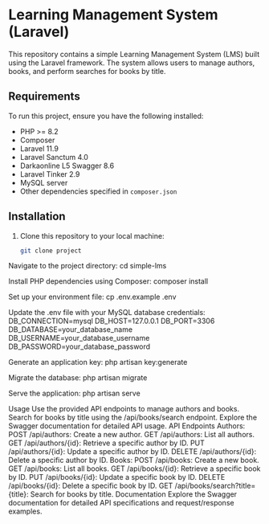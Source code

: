 #  Learning Management System (Laravel)

This repository contains a simple Learning Management System (LMS) built using the Laravel framework. The system allows users to manage authors, books, and perform searches for books by title.

## Requirements

To run this project, ensure you have the following installed:

- PHP >= 8.2
- Composer
- Laravel 11.9
- Laravel Sanctum 4.0
- Darkaonline L5 Swagger 8.6
- Laravel Tinker 2.9
- MySQL server
- Other dependencies specified in `composer.json`

## Installation

1. Clone this repository to your local machine:

   ```bash
   git clone project

Navigate to the project directory:
cd simple-lms

Install PHP dependencies using Composer:
composer install

Set up your environment file:
cp .env.example .env

Update the .env file with your MySQL database credentials:
DB_CONNECTION=mysql
DB_HOST=127.0.0.1
DB_PORT=3306
DB_DATABASE=your_database_name
DB_USERNAME=your_database_username
DB_PASSWORD=your_database_password

Generate an application key:
php artisan key:generate

Migrate the database:
php artisan migrate

Serve the application:
php artisan serve

Usage
Use the provided API endpoints to manage authors and books.
Search for books by title using the /api/books/search endpoint.
Explore the Swagger documentation for detailed API usage.
API Endpoints
Authors:
POST /api/authors: Create a new author.
GET /api/authors: List all authors.
GET /api/authors/{id}: Retrieve a specific author by ID.
PUT /api/authors/{id}: Update a specific author by ID.
DELETE /api/authors/{id}: Delete a specific author by ID.
Books:
POST /api/books: Create a new book.
GET /api/books: List all books.
GET /api/books/{id}: Retrieve a specific book by ID.
PUT /api/books/{id}: Update a specific book by ID.
DELETE /api/books/{id}: Delete a specific book by ID.
GET /api/books/search?title={title}: Search for books by title.
Documentation
Explore the Swagger documentation for detailed API specifications and request/response examples.